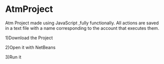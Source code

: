 # AtmProject
Atm Project made using JavaScript ,fully functionally. All actions are saved in a text file with a name corresponding to the account that executes them.

1)Download the Project

2)Open it with NetBeans

3)Run it
